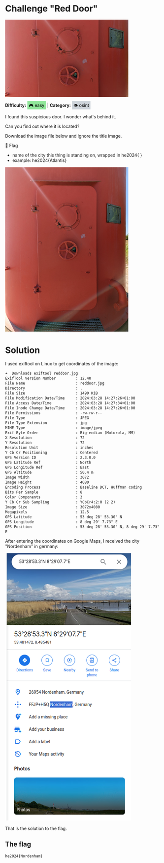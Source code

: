 # Challenge "Red Door"
<img src="banner.jpeg" width="400px" alt="Banner Image" /><br/>

**Difficulty:** <span style="background-color: #8fe699; padding: 5px; color: black;">🎮 easy</span> | **Category:** <span style="background-color: #ced4da; padding: 5px; color: black;">👁️ osint</span>

I found this suspicious door. I wonder what's behind it.

Can you find out where it is located?

Download the image file below and ignore the title image.

🚩 Flag
- name of the city this thing is standing on, wrapped in he2024{ }
- example: he2024{Atlantis}

<img src="reddoor.jpg" width="400px" alt="reddoor.jpg" /><br/>

# Solution
I used exiftool on Linux to get coordinates of the image:

    ➜  Downloads exiftool reddoor.jpg         
    ExifTool Version Number         : 12.40
    File Name                       : reddoor.jpg
    Directory                       : .
    File Size                       : 1490 KiB
    File Modification Date/Time     : 2024:03:28 14:27:26+01:00
    File Access Date/Time           : 2024:03:28 14:27:34+01:00
    File Inode Change Date/Time     : 2024:03:28 14:27:26+01:00
    File Permissions                : -rw-rw-r--
    File Type                       : JPEG
    File Type Extension             : jpg
    MIME Type                       : image/jpeg
    Exif Byte Order                 : Big-endian (Motorola, MM)
    X Resolution                    : 72
    Y Resolution                    : 72
    Resolution Unit                 : inches
    Y Cb Cr Positioning             : Centered
    GPS Version ID                  : 2.3.0.0
    GPS Latitude Ref                : North
    GPS Longitude Ref               : East
    GPS Altitude                    : 50.4 m
    Image Width                     : 3072
    Image Height                    : 4080
    Encoding Process                : Baseline DCT, Huffman coding
    Bits Per Sample                 : 8
    Color Components                : 3
    Y Cb Cr Sub Sampling            : YCbCr4:2:0 (2 2)
    Image Size                      : 3072x4080
    Megapixels                      : 12.5
    GPS Latitude                    : 53 deg 28' 53.30" N
    GPS Longitude                   : 8 deg 29' 7.73" E
    GPS Position                    : 53 deg 28' 53.30" N, 8 deg 29' 7.73" E

After entering the coordinates on Google Maps, I received the city "Nordenham" in germany:

![Google Maps Result](google_maps.png)

That is the solution to the flag.

## The flag
    he2024{Nordenham}
